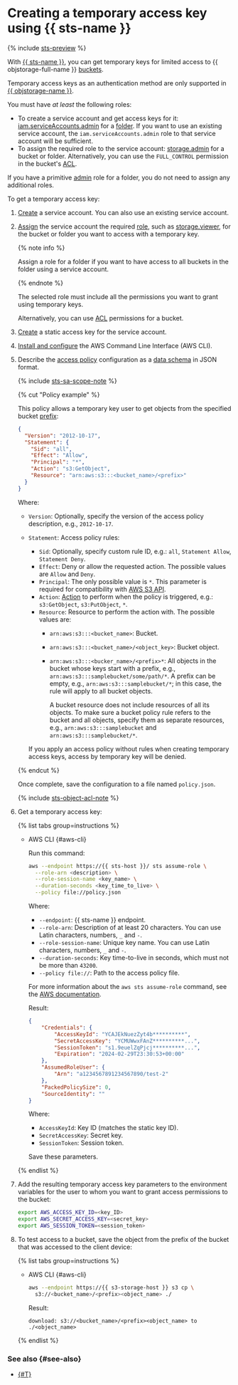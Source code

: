 # Creating a temporary access key using {{ sts-name }}

{% include [sts-preview](sts-preview.md) %}

With [{{ sts-name }}](../../iam/concepts/authorization/sts.md), you can get temporary keys for limited access to {{ objstorage-full-name }} [buckets](../../storage/concepts/bucket.md).

Temporary access keys as an authentication method are only supported in [{{ objstorage-name }}](../../storage/).

You must have _at least_ the following roles:
* To create a service account and get access keys for it: [iam.serviceAccounts.admin](../../iam/roles-reference.md#iam-serviceAccounts-admin) for a [folder](../../resource-manager/concepts/resources-hierarchy.md#folder). If you want to use an existing service account, the `iam.serviceAccounts.admin` role to that service account will be sufficient.
* To assign the required role to the service account: [storage.admin](../../storage/security/index.md#storage-admin) for a bucket or folder. Alternatively, you can use the `FULL_CONTROL` permission in the bucket's [ACL](../../storage/security/acl.md).

If you have a primitive [admin](../../iam/roles-reference.md#admin) role for a folder, you do not need to assign any additional roles.

To get a temporary access key:
1. [Create](../../iam/operations/sa/create.md) a service account. You can also use an existing service account.
1. [Assign](../../iam/operations/sa/assign-role-for-sa.md) the service account the required [role](../../storage/security/index.md#roles-list), such as [storage.viewer](../../storage/security/index.md#storage-viewer), for the bucket or folder you want to access with a temporary key.

   {% note info %}

   Assign a role for a folder if you want to have access to all buckets in the folder using a service account.

   {% endnote %}

   The selected role must include all the permissions you want to grant using temporary keys.

   Alternatively, you can use [ACL](../../storage/security/acl.md) permissions for a bucket.
1. [Create](../../iam/operations/sa/create-access-key.md) a static access key for the service account.
1. [Install and configure](../../storage/tools/aws-cli.md) the AWS Command Line Interface (AWS CLI).
1. Describe the [access policy](../../storage/concepts/policy.md) configuration as a [data schema](../../storage/s3/api-ref/policy/scheme.md) in JSON format.

   {% include [sts-sa-scope-note](sts-sa-scope-note.md) %}

   {% cut "Policy example" %}

   This policy allows a temporary key user to get objects from the specified bucket [prefix](../../storage/concepts/object.md#folder):

   ```json
   {
     "Version": "2012-10-17",
     "Statement": {
       "Sid": "all",
       "Effect": "Allow",
       "Principal": "*",
       "Action": "s3:GetObject",
       "Resource": "arn:aws:s3:::<bucket_name>/<prefix>"
     }
   }
   ```

   Where:
   * `Version`: Optionally, specify the version of the access policy description, e.g., `2012-10-17`.
   * `Statement`: Access policy rules:
      * `Sid`: Optionally, specify custom rule ID, e.g.: `all`, `Statement Allow`, `Statement Deny`.
      * `Effect`: Deny or allow the requested action. The possible values are `Allow` and `Deny`.
      * `Principal`: The only possible value is `*`. This parameter is required for compatibility with [AWS S3 API](../../storage/s3/index.md).
      * `Action`: [Action](../../storage/s3/api-ref/policy/actions.md) to perform when the policy is triggered, e.g.: `s3:GetObject`, `s3:PutObject`, `*`.
      * `Resource`: Resource to perform the action with. The possible values are:
         * `arn:aws:s3:::<bucket_name>`: Bucket.
         * `arn:aws:s3:::<bucket_name>/<object_key>`: Bucket object.
         * `arn:aws:s3:::<bucker_name>/<prefix>*`: All objects in the bucket whose keys start with a prefix, e.g., `arn:aws:s3:::samplebucket/some/path/*`. A prefix can be empty, e.g., `arn:aws:s3:::samplebucket/*`; in this case, the rule will apply to all bucket objects.

            A bucket resource does not include resources of all its objects. To make sure a bucket policy rule refers to the bucket and all objects, specify them as separate resources, e.g., `arn:aws:s3:::samplebucket` and `arn:aws:s3:::samplebucket/*`.

      If you apply an access policy without rules when creating temporary access keys, access by temporary key will be denied.

   {% endcut %}

   Once complete, save the configuration to a file named `policy.json`.

   {% include [sts-object-acl-note](sts-object-acl-note.md) %}

1. Get a temporary access key:

   {% list tabs group=instructions %}

   - AWS CLI {#aws-cli}

      Run this command:

      ```bash
      aws --endpoint https://{{ sts-host }}/ sts assume-role \
        --role-arn <description> \
        --role-session-name <key_name> \
        --duration-seconds <key_time_to_live> \
        --policy file://policy.json
      ```

      Where:
      * `--endpoint`: {{ sts-name }} endpoint.
      * `--role-arn`: Description of at least 20 characters. You can use Latin characters, numbers, `_` and `-`.
      * `--role-session-name`: Unique key name. You can use Latin characters, numbers, `_` and `-`.
      * `--duration-seconds`: Key time-to-live in seconds, which must not be more than `43200`.
      * `--policy file://`: Path to the access policy file.

      For more information about the `aws sts assume-role` command, see the [AWS documentation](https://awscli.amazonaws.com/v2/documentation/api/latest/reference/sts/assume-role.html).

      Result:

      ```json
      {
          "Credentials": {
              "AccessKeyId": "YCAJEkNuezZyt4b**********",
              "SecretAccessKey": "YCMUWwxFAnZ**********...",
              "SessionToken": "s1.9euelZqPjcj**********...",
              "Expiration": "2024-02-29T23:30:53+00:00"
          },
          "AssumedRoleUser": {
              "Arn": "a1234567891234567890/test-2"
          },
          "PackedPolicySize": 0,
          "SourceIdentity": ""
      }
      ```

      Where:
      * `AccessKeyId`: Key ID (matches the static key ID).
      * `SecretAccessKey`: Secret key.
      * `SessionToken`: Session token.

      Save these parameters.

   {% endlist %}

1. Add the resulting temporary access key parameters to the environment variables for the user to whom you want to grant access permissions to the bucket:

   ```bash
   export AWS_ACCESS_KEY_ID=<key_ID>
   export AWS_SECRET_ACCESS_KEY=<secret_key>
   export AWS_SESSION_TOKEN=<session_token>
   ```

1. To test access to a bucket, save the object from the prefix of the bucket that was accessed to the client device:

   {% list tabs group=instructions %}

   - AWS CLI {#aws-cli}

      ```bash
      aws --endpoint https://{{ s3-storage-host }} s3 cp \
        s3://<bucket_name>/<prefix><object_name> ./
      ```

      Result:

      ```text
      download: s3://<bucket_name>/<prefix><object_name> to ./<object_name>
      ```

   {% endlist %}

### See also {#see-also}

* [{#T}](../../storage/security/overview.md)